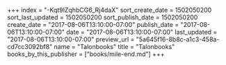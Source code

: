 +++
index = "-Kqt9IZqhbCG6_Rj4daX"
sort_create_date = 1502050200
sort_last_updated = 1502050200
sort_publish_date = 1502050200
create_date = "2017-08-06T13:10:00-07:00"
publish_date = "2017-08-06T13:10:00-07:00"
date = "2017-08-06T13:10:00-07:00"
last_updated = "2017-08-06T13:10:00-07:00"
preview_url = "5a645f16-8b8c-a1c3-458a-cd7cc3092bf8"
name = "Talonbooks"
title = "Talonbooks"
books_by_this_publisher = ["books/mile-end.md"]
+++

